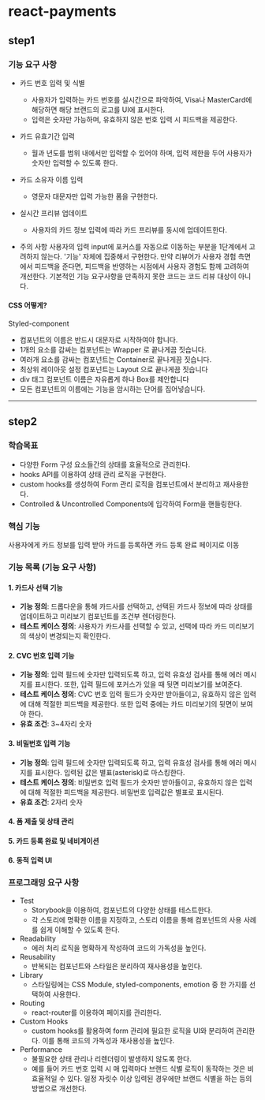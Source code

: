 # react-payments

## step1

### 기능 요구 사항

- 카드 번호 입력 및 식별

  - 사용자가 입력하는 카드 번호를 실시간으로 파악하여, Visa나 MasterCard에 해당하면 해당 브랜드의 로고를 UI에 표시한다.
  - 입력은 숫자만 가능하며, 유효하지 않은 번호 입력 시 피드백을 제공한다.

- 카드 유효기간 입력

  - 월과 년도를 범위 내에서만 입력할 수 있어야 하며, 입력 제한을 두어 사용자가 숫자만 입력할 수 있도록 한다.

- 카드 소유자 이름 입력

  - 영문자 대문자만 입력 가능한 폼을 구현한다.

- 실시간 프리뷰 업데이트

  - 사용자의 카드 정보 입력에 따라 카드 프리뷰를 동시에 업데이트한다.

- 주의 사항
  사용자의 입력 input에 포커스를 자동으로 이동하는 부분을 1단계에서 고려하지 않는다. '기능' 자체에 집중해서 구현한다. 만약 리뷰어가 사용자 경험 측면에서 피드백을 준다면, 피드백을 반영하는 시점에서 사용자 경험도 함께 고려하여 개선한다.
  기본적인 기능 요구사항을 만족하지 못한 코드는 코드 리뷰 대상이 아니다.

#### CSS 어떻게?

Styled-component

- 컴포넌트의 이름은 반드시 대문자로 시작하여야 합니다.
- 1개의 요소를 감싸는 컴포넌트는 Wrapper 로 끝나게끔 짓습니다.
- 여러개 요소를 감싸는 컴포넌트는 Container로 끝나게끔 짓습니다.
- 최상위 레이아웃 설정 컴포넌트는 Layout 으로 끝나게끔 짓습니다
- div 태그 컴포넌트 이름은 자유롭게 하나 Box를 제안합니다
- 모든 컴포넌트의 이름에는 기능을 암시하는 단어를 집어넣습니다.

---

## step2

### 학습목표

- 다양한 Form 구성 요소들간의 상태를 효율적으로 관리한다.
- hooks API를 이용하여 상태 관리 로직을 구현한다.
- custom hooks를 생성하여 Form 관리 로직을 컴포넌트에서 분리하고 재사용한다.
- Controlled & Uncontrolled Components에 입각하여 Form을 핸들링한다.

### 핵심 기능

사용자에게 카드 정보를 입력 받아 카드를 등록하면 카드 등록 완료 페이지로 이동

### 기능 목록 (기능 요구 사항)

#### 1. 카드사 선택 기능

- **기능 정의**: 드롭다운을 통해 카드사를 선택하고, 선택된 카드사 정보에 따라 상태를 업데이트하고 미리보기 컴포넌트를 조건부 렌더링한다.
- **테스트 케이스 정의**: 사용자가 카드사를 선택할 수 있고, 선택에 따라 카드 미리보기의 색상이 변경되는지 확인한다.

#### 2. CVC 번호 입력 기능

- **기능 정의**: 입력 필드에 숫자만 입력되도록 하고, 입력 유효성 검사를 통해 에러 메시지를 표시한다. 또한, 입력 필드에 포커스가 있을 때 뒷면 미리보기를 보여준다.
- **테스트 케이스 정의**: CVC 번호 입력 필드가 숫자만 받아들이고, 유효하지 않은 입력에 대해 적절한 피드백을 제공한다. 또한 입력 중에는 카드 미리보기의 뒷면이 보여야 한다.
- **유효 조건**: 3~4자리 숫자

#### 3. 비밀번호 입력 기능

- **기능 정의**: 입력 필드에 숫자만 입력되도록 하고, 입력 유효성 검사를 통해 에러 메시지를 표시한다. 입력된 값은 별표(asterisk)로 마스킹한다.
- **테스트 케이스 정의**: 비밀번호 입력 필드가 숫자만 받아들이고, 유효하지 않은 입력에 대해 적절한 피드백을 제공한다. 비밀번호 입력값은 별표로 표시된다.
- **유효 조건**: 2자리 숫자

#### 4. 폼 제출 및 상태 관리

#### 5. 카드 등록 완료 및 네비게이션

#### 6. 동적 입력 UI

### 프로그래밍 요구 사항

- Test
  - Storybook을 이용하여, 컴포넌트의 다양한 상태를 테스트한다.
  - 각 스토리에 명확한 이름을 지정하고, 스토리 이름을 통해 컴포넌트의 사용 사례를 쉽게 이해할 수 있도록 한다.
- Readability
  - 에러 처리 로직을 명확하게 작성하여 코드의 가독성을 높인다.
- Reusability
  - 반복되는 컴포넌트와 스타일은 분리하여 재사용성을 높인다.
- Library
  - 스타일링에는 CSS Module, styled-components, emotion 중 한 가지를 선택하여 사용한다.
- Routing
  - react-router를 이용하여 페이지를 관리한다.
- Custom Hooks
  - custom hooks를 활용하여 form 관리에 필요한 로직을 UI와 분리하여 관리한다. 이를 통해 코드의 가독성과 재사용성을 높인다.
- Performance
  - 불필요한 상태 관리나 리렌더링이 발생하지 않도록 한다.
  - 예를 들어 카드 번호 입력 시 매 입력마다 브랜드 식별 로직이 동작하는 것은 비효율적일 수 있다. 일정 자릿수 이상 입력된 경우에만 브랜드 식별을 하는 등의 방법으로 개선한다.
